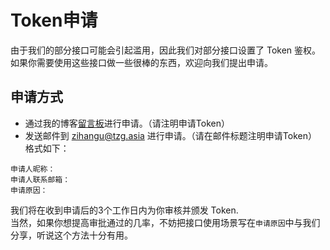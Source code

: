 # Token申请
由于我们的部分接口可能会引起滥用，因此我们对部分接口设置了 Token 鉴权。   
如果你需要使用这些接口做一些很棒的东西，欢迎向我们提出申请。
## 申请方式
* 通过我的博客[留言板](https://zihangu.com/?page_id=175)进行申请。（请注明申请Token）
* 发送邮件到 [zihangu@tzg.asia](mailto:zihangu@tzg.asia) 进行申请。（请在邮件标题注明申请Token）   
格式如下：

```
申请人昵称：
申请人联系邮箱：
申请原因：
```

我们将在收到申请后的3个工作日内为你审核并颁发 Token.   
当然，如果你想提高审批通过的几率，不妨把接口使用场景写在```申请原因```中与我们分享，听说这个方法十分有用。
